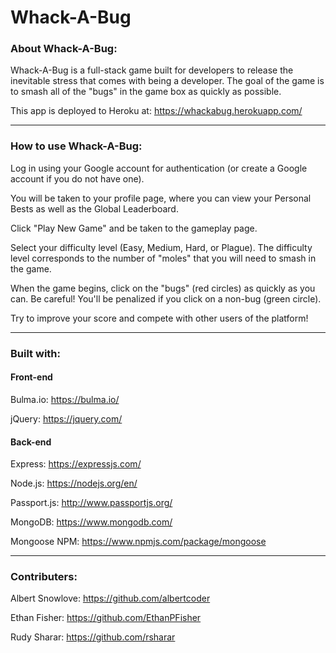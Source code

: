 # Whack-A-Bug #

### About Whack-A-Bug: ###

Whack-A-Bug is a full-stack game built for developers to release the inevitable stress that comes with being a developer. The goal of the game is to smash all of the "bugs" in the game box as quickly as possible.

This app is deployed to Heroku at: https://whackabug.herokuapp.com/

---------------------------------

### How to use Whack-A-Bug: ###

Log in using your Google account for authentication (or create a Google account if you do not have one).

You will be taken to your profile page, where you can view your Personal Bests as well as the Global Leaderboard.

Click "Play New Game" and be taken to the gameplay page.

Select your difficulty level (Easy, Medium, Hard, or Plague). The difficulty level corresponds to the number of "moles" that you will need to smash in the game.

When the game begins, click on the "bugs" (red circles) as quickly as you can. Be careful! You'll be penalized if you click on a non-bug (green circle).

Try to improve your score and compete with other users of the platform!

---------------------------------

### Built with: ###

#### Front-end ####

Bulma.io: https://bulma.io/

jQuery: https://jquery.com/


#### Back-end ####

Express: https://expressjs.com/

Node.js: https://nodejs.org/en/

Passport.js: http://www.passportjs.org/

MongoDB: https://www.mongodb.com/

Mongoose NPM: https://www.npmjs.com/package/mongoose


---------------------------------

### Contributers: ###

Albert Snowlove: https://github.com/albertcoder

Ethan Fisher: https://github.com/EthanPFisher

Rudy Sharar: https://github.com/rsharar